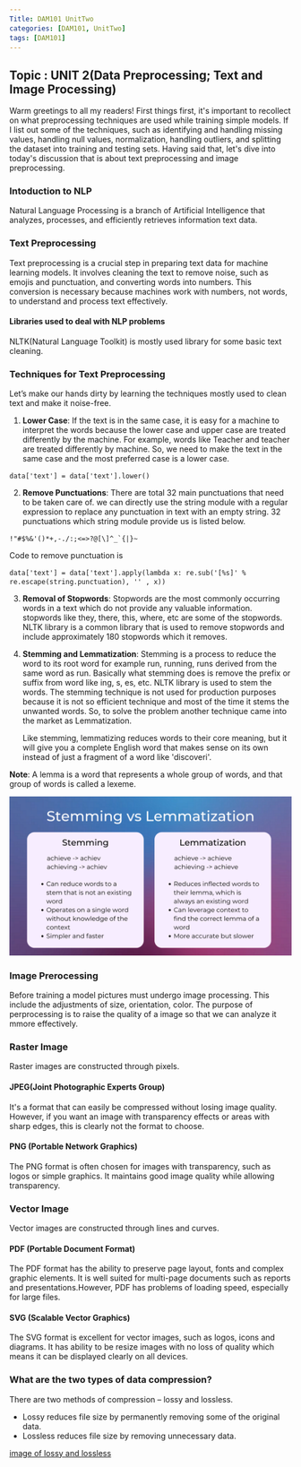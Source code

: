```yaml
---
Title: DAM101 UnitTwo
categories: [DAM101, UnitTwo]
tags: [DAM101]
---
```

## Topic : UNIT 2(Data Preprocessing; Text and Image Processing)

Warm greetings to all my readers! First things first, it's important to recollect on what preprocessing techniques are used while training simple models. If I list out some of the techniques, such as identifying and handling missing values, handling null values, normalization, handling outliers, and splitting the dataset into training and testing sets. Having said that, let's dive into today's discussion that is about text preprocessing and image preprocessing.

### Intoduction to NLP

Natural Language Processing is a branch of Artificial Intelligence that analyzes, processes, and efficiently retrieves information text data.

### Text Preprocessing

Text preprocessing is a crucial step in preparing text data for machine learning models. It involves cleaning the text to remove noise, such as emojis and punctuation, and converting words into numbers. This conversion is necessary because machines work with numbers, not words, to understand and process text effectively.

#### Libraries used to deal with NLP problems

NLTK(Natural Language Toolkit) is mostly used library for some basic text cleaning.

### Techniques for Text Preprocessing

Let’s make our hands dirty by learning the techniques mostly used to clean text and make it noise-free.

1. **Lower Case**: If the text is in the same case, it is easy for a machine to interpret the words because the lower case and upper case are treated differently by the machine. For example, words like Teacher and teacher are treated differently by machine. So, we need to make the text in the same case and the most preferred case is a lower case.
```
data['text'] = data['text'].lower()
```

2. **Remove Punctuations**: There are total 32 main punctuations that need to be taken care of. we can directly use the string module with a regular expression to replace any punctuation in text with an empty string. 32 punctuations which string module provide us is listed below.
```
!"#$%&'()*+,-./:;<=>?@[\]^_`{|}~
```

Code to remove punctuation is
```
data['text'] = data['text'].apply(lambda x: re.sub('[%s]' % re.escape(string.punctuation), '' , x))
```

3. **Removal of Stopwords**: Stopwords are the most commonly occurring words in a text which do not provide any valuable information. stopwords like they, there, this, where, etc are some of the stopwords. NLTK library is a common library that is used to remove stopwords and include approximately 180 stopwords which it removes.

4. **Stemming and Lemmatization**: Stemming is a process to reduce the word to its root word for example run, running, runs derived from the same word as run. Basically what stemming does is remove the prefix or suffix from word like ing, s, es, etc. NLTK library is used to stem the words. The stemming technique is not used for production purposes because it is not so efficient technique and most of the time it stems the unwanted words. So, to solve the problem another technique came into the market as Lemmatization.

    Like stemming, lemmatizing reduces words to their core meaning, but it will give you a complete English word that makes sense on its own instead of just a fragment of a word like 'discoveri'.

**Note**: A lemma is a word that represents a whole group of words, and that group of words is called a lexeme.

![alt text](../stemming_vs_lemmatization-1.png)


### Image Prerocessing

Before training a model pictures must undergo image processing. This include the adjustments of size, orientation, color. The purpose of perprocessing is to raise the quality of a image so that we can analyze it mmore effectively.

### Raster Image
Raster images are constructed through pixels.

#### JPEG(Joint Photographic Experts Group)

 It's a format that can easily be compressed without losing image quality. However, if you want an image with transparency effects or areas with sharp edges, this is clearly not the format to choose.

 #### PNG (Portable Network Graphics)

 The PNG format is often chosen for images with transparency, such as logos or simple graphics. It maintains good image quality while allowing transparency.

 ### Vector Image

 Vector images are constructed through lines and curves.

 #### PDF (Portable Document Format)

The PDF format has the ability to preserve page layout, fonts and complex graphic elements. It is well suited for multi-page documents such as reports and presentations.However, PDF has problems of loading speed, especially for large files.

#### SVG (Scalable Vector Graphics)

The SVG format is excellent for vector images, such as logos, icons and diagrams. It has ability to be resize images with no loss of quality  which means it can be displayed clearly on all devices.

### What are the two types of data compression?
There are two methods of compression – lossy and lossless.
- Lossy reduces file size by permanently removing some of the original data.
- Lossless reduces file size by removing unnecessary data.

[image of lossy and lossless](<../lossy and lossless.avif>)